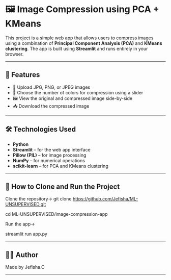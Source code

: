 # 🖼️ Image Compression using PCA + KMeans

This project is a simple web app that allows users to compress images using a combination of **Principal Component Analysis (PCA)** and **KMeans clustering**. The app is built using **Streamlit** and runs entirely in your browser.

---

## 🚀 Features

- 📁 Upload JPG, PNG, or JPEG images
- 🎨 Choose the number of colors for compression using a slider
- 🖼️ View the original and compressed image side-by-side
- 📥 Download the compressed image

---

## 🛠️ Technologies Used

- **Python**
- **Streamlit** – for the web app interface
- **Pillow (PIL)** – for image processing
- **NumPy** – for numerical operations
- **scikit-learn** – for PCA and KMeans clustering

---

## 🚀 How to Clone and Run the Project

 Clone the repository->
git clone https://github.com/Jefisha/ML-UNSUPERVISED.git

cd ML-UNSUPERVISED/image-compression-app

 Run the app->

streamlit run app.py

---
## 🧑‍💻 Author
Made by Jefisha.C

----
